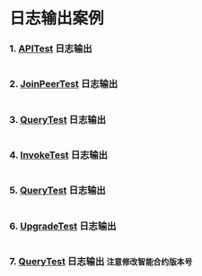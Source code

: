 # 日志输出案例

### 1. [APITest](https://github.com/AnswerCoder/answer-fabric-sdk/blob/master/src/test/java/com/hyperledger/fabric/sdk/handler/APITest.java) 日志输出
```bash

```

### 2. [JoinPeerTest](https://github.com/AnswerCoder/answer-fabric-sdk/blob/master/src/test/java/com/hyperledger/fabric/sdk/handler/JoinPeerTest.java) 日志输出
```bash

```


### 3. [QueryTest](https://github.com/AnswerCoder/answer-fabric-sdk/blob/master/src/test/java/com/hyperledger/fabric/sdk/handler/QueryTest.java) 日志输出
```bash

```


### 4. [InvokeTest](https://github.com/AnswerCoder/answer-fabric-sdk/blob/master/src/test/java/com/hyperledger/fabric/sdk/handler/InvokeTest.java) 日志输出
```bash

```


### 5. [QueryTest](https://github.com/AnswerCoder/answer-fabric-sdk/blob/master/src/test/java/com/hyperledger/fabric/sdk/handler/QueryTest.java) 日志输出
```bash

``` 


### 6. [UpgradeTest](https://github.com/AnswerCoder/answer-fabric-sdk/blob/master/src/test/java/com/hyperledger/fabric/sdk/handler/UpgradeTest.java) 日志输出
```bash

``` 


### 7. [QueryTest](https://github.com/AnswerCoder/answer-fabric-sdk/blob/master/src/test/java/com/hyperledger/fabric/sdk/handler/QueryTest.java) 日志输出 `注意修改智能合约版本号`
```bash

``` 























